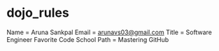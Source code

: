 # dojo_rules

Name = Aruna Sankpal
Email = arunavs03@gmail.com
Title = Software Engineer
Favorite Code School Path = Mastering GitHub
